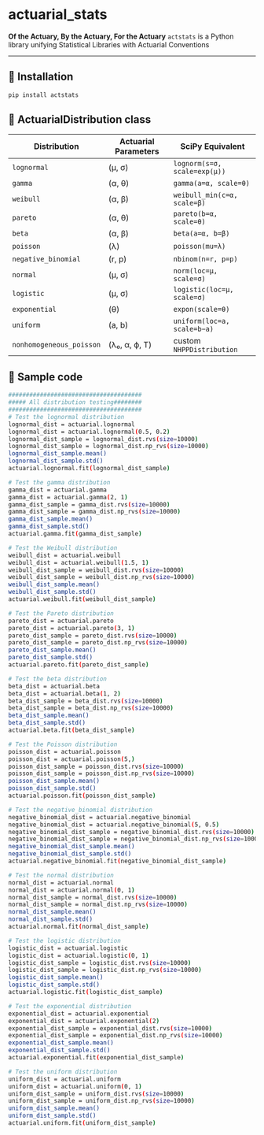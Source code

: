 # actuarial_stats
**Of the Actuary, By the Actuary, For the Actuary**
`actstats` is a Python library unifying Statistical Libraries with Actuarial Conventions

---

## 🔧 Installation

```bash
pip install actstats
```

## 🔢 ActuarialDistribution class
| Distribution             | Actuarial Parameters | SciPy Equivalent             |
| ------------------------ | -------------------- | ---------------------------- |
| `lognormal`              | (μ, σ)               | `lognorm(s=σ, scale=exp(μ))` |
| `gamma`                  | (α, θ)               | `gamma(a=α, scale=θ)`        |
| `weibull`                | (α, β)               | `weibull_min(c=α, scale=β)`  |
| `pareto`                 | (α, θ)               | `pareto(b=α, scale=θ)`       |
| `beta`                   | (α, β)               | `beta(a=α, b=β)`             |
| `poisson`                | (λ)                  | `poisson(mu=λ)`              |
| `negative_binomial`      | (r, p)               | `nbinom(n=r, p=p)`           |
| `normal`                 | (μ, σ)               | `norm(loc=μ, scale=σ)`       |
| `logistic`               | (μ, σ)               | `logistic(loc=μ, scale=σ)`   |
| `exponential`            | (θ)                  | `expon(scale=θ)`             |
| `uniform`                | (a, b)               | `uniform(loc=a, scale=b−a)`  |
| `nonhomogeneous_poisson` | (λ₀, α, ϕ, T)        | custom `NHPPDistribution`    |

## 📝 Sample code

```bash
######################################
##### All distribution testing########
######################################
# Test the lognormal distribution
lognormal_dist = actuarial.lognormal
lognormal_dist = actuarial.lognormal(0.5, 0.2)
lognormal_dist_sample = lognormal_dist.rvs(size=10000)
lognormal_dist_sample = lognormal_dist.np_rvs(size=10000)
lognormal_dist_sample.mean()
lognormal_dist_sample.std()
actuarial.lognormal.fit(lognormal_dist_sample)

# Test the gamma distribution
gamma_dist = actuarial.gamma
gamma_dist = actuarial.gamma(2, 1)
gamma_dist_sample = gamma_dist.rvs(size=10000)
gamma_dist_sample = gamma_dist.np_rvs(size=10000)
gamma_dist_sample.mean()
gamma_dist_sample.std()
actuarial.gamma.fit(gamma_dist_sample)

# Test the Weibull distribution
weibull_dist = actuarial.weibull
weibull_dist = actuarial.weibull(1.5, 1)
weibull_dist_sample = weibull_dist.rvs(size=10000)
weibull_dist_sample = weibull_dist.np_rvs(size=10000)
weibull_dist_sample.mean()
weibull_dist_sample.std()
actuarial.weibull.fit(weibull_dist_sample)

# Test the Pareto distribution
pareto_dist = actuarial.pareto
pareto_dist = actuarial.pareto(3, 1)
pareto_dist_sample = pareto_dist.rvs(size=10000)
pareto_dist_sample = pareto_dist.np_rvs(size=10000)
pareto_dist_sample.mean()
pareto_dist_sample.std()
actuarial.pareto.fit(pareto_dist_sample)

# Test the beta distribution
beta_dist = actuarial.beta
beta_dist = actuarial.beta(1, 2)
beta_dist_sample = beta_dist.rvs(size=10000)
beta_dist_sample = beta_dist.np_rvs(size=10000)
beta_dist_sample.mean()
beta_dist_sample.std()
actuarial.beta.fit(beta_dist_sample)

# Test the Poisson distribution
poisson_dist = actuarial.poisson
poisson_dist = actuarial.poisson(5,)
poisson_dist_sample = poisson_dist.rvs(size=10000)
poisson_dist_sample = poisson_dist.np_rvs(size=10000)
poisson_dist_sample.mean()
poisson_dist_sample.std()
actuarial.poisson.fit(poisson_dist_sample)

# Test the negative_binomial distribution
negative_binomial_dist = actuarial.negative_binomial
negative_binomial_dist = actuarial.negative_binomial(5, 0.5)
negative_binomial_dist_sample = negative_binomial_dist.rvs(size=10000)
negative_binomial_dist_sample = negative_binomial_dist.np_rvs(size=10000)
negative_binomial_dist_sample.mean()
negative_binomial_dist_sample.std()
actuarial.negative_binomial.fit(negative_binomial_dist_sample)

# Test the normal distribution
normal_dist = actuarial.normal
normal_dist = actuarial.normal(0, 1)
normal_dist_sample = normal_dist.rvs(size=10000)
normal_dist_sample = normal_dist.np_rvs(size=10000)
normal_dist_sample.mean()
normal_dist_sample.std()
actuarial.normal.fit(normal_dist_sample)

# Test the logistic distribution
logistic_dist = actuarial.logistic
logistic_dist = actuarial.logistic(0, 1)
logistic_dist_sample = logistic_dist.rvs(size=10000)
logistic_dist_sample = logistic_dist.np_rvs(size=10000)
logistic_dist_sample.mean()
logistic_dist_sample.std()
actuarial.logistic.fit(logistic_dist_sample)

# Test the exponential distribution
exponential_dist = actuarial.exponential
exponential_dist = actuarial.exponential(2)
exponential_dist_sample = exponential_dist.rvs(size=10000)
exponential_dist_sample = exponential_dist.np_rvs(size=10000)
exponential_dist_sample.mean()
exponential_dist_sample.std()
actuarial.exponential.fit(exponential_dist_sample)

# Test the uniform distribution
uniform_dist = actuarial.uniform
uniform_dist = actuarial.uniform(0, 1)
uniform_dist_sample = uniform_dist.rvs(size=10000)
uniform_dist_sample = uniform_dist.np_rvs(size=10000)
uniform_dist_sample.mean()
uniform_dist_sample.std()
actuarial.uniform.fit(uniform_dist_sample)
```
